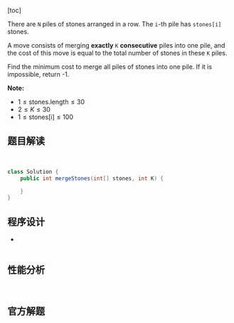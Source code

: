 [toc]

There are `N` piles of stones arranged in a row.  The `i`-th pile has `stones[i]` stones.

A move consists of merging **exactly** `K` **consecutive** piles into one pile, and the cost of this move is equal to the total number of stones in these `K` piles.

Find the minimum cost to merge all piles of stones into one pile.  If it is impossible, return -1.



**Note:**

- $1 \le \text{stones.length} \le 30$
- $2 \le K \le 30$
- $1 \le \text{stones[i]} \le 100$



## 题目解读

&emsp;

```java
class Solution {
    public int mergeStones(int[] stones, int K) {

    }
}
```

## 程序设计

* 

```java

```

## 性能分析

&emsp;



## 官方解题

&emsp;